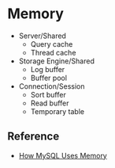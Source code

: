 # Memory

- Server/Shared
  - Query cache
  - Thread cache
- Storage Engine/Shared
  - Log buffer
  - Buffer pool
- Connection/Session
  - Sort buffer
  - Read buffer
  - Temporary table

## Reference

- [How MySQL Uses Memory](https://dev.mysql.com/doc/refman/5.6/en/memory-use.html)

